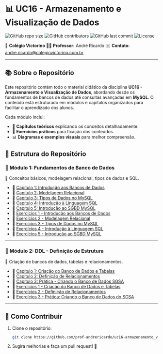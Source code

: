 # 📊 UC16 - Armazenamento e Visualização de Dados

![GitHub repo size](https://img.shields.io/github/repo-size/prof-andrericardo/uc16-armazenamento_visualizacao_de_dados?style=for-the-badge) ![GitHub contributors](https://img.shields.io/github/contributors/prof-andrericardo/uc16-armazenamento_visualizacao_de_dados?color=blue&style=for-the-badge) ![GitHub last commit](https://img.shields.io/github/last-commit/prof-andrericardo/uc16-armazenamento_visualizacao_de_dados?style=for-the-badge) ![License](https://img.shields.io/badge/license-MIT-green?style=for-the-badge)

📍 **Colégio Victorino**
 👨‍🏫 **Professor:** André Ricardo
 ✉️ **Contato:** [andre.ricardo@colegiovictorino.com.br](mailto:andre.ricardo@colegiovictorino.com.br)

------

## 📚 Sobre o Repositório

Este repositório contém todo o material didático da disciplina **UC16 - Armazenamento e Visualização de Dados**, abordando desde os fundamentos de bancos de dados até consultas avançadas em **MySQL**. O conteúdo está estruturado em módulos e capítulos organizados para facilitar o aprendizado dos alunos.

Cada módulo inclui:

- 📖 **Capítulos teóricos** explicando os conceitos detalhadamente.
- 📝 **Exercícios práticos** para fixação dos conteúdos.
- 📊 **Diagramas e exemplos visuais** para melhor compreensão.

## 📂 Estrutura do Repositório

### 🔹 **Módulo 1: Fundamentos de Banco de Dados**

📌 Conceitos básicos, modelagem relacional, tipos de dados e SQL.

- 📖 [Capítulo 1: Introdução aos Bancos de Dados]()
- 📖 [Capítulo 2: Modelagem Relacional]()
- 📖 [Capítulo 3: Tipos de Dados no MySQL]()
- 📖 [Capítulo 4: Introdução à Linguagem SQL]()
- 📖 [Capítulo 5: Introdução ao SGBD MySQL]()
- 📝 [Exercícios 1 - Introdução aos Bancos de Dados]()
- 📝 [Exercícios 2 - Modelagem Relacional]()
- 📝 [Exercícios 3 - Tipos de Dados no MySQL]()
- 📝 [Exercícios 4 - Introdução à Linguagem SQL]()
- 📝 [Exercícios 5 - Introdução ao SGBD MySQL]()

------

### 🔹 **Módulo 2: DDL - Definição de Estrutura**

📌 Criação de bancos de dados, tabelas e relacionamentos.

- 📖 [Capítulo 1: Criação do Banco de Dados e Tabelas]()
- 📖 [Capítulo 2: Definição de Relacionamentos]()
- 📖 [Capítulo 3: Prática - Criando o Banco de Dados SGSA]()
- 📝 [Exercícios 1 - Criação do Banco de Dados e Tabelas]()
- 📝 [Exercícios 2 - Definição de Relacionamentos]()
- 📝 [Exercícios 3 - Prática: Criando o Banco de Dados do SGSA]()

------

## 🚀 Como Contribuir

1. Clone o repositório:

   ```bash
   git clone https://github.com/prof-andrericardo/uc16-armazenamento_visualizacao_de_dados.git
   ```

2. Sugira melhorias e faça um pull request! 🚀
